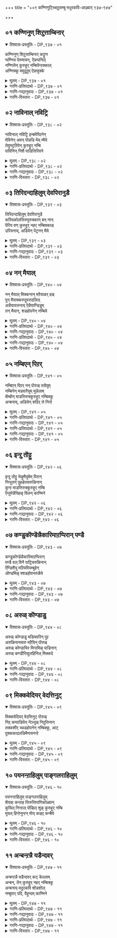 +++
title = "+०९ कण्णिणुट्च्चिऱुताम्बु मधुरकवि-आऴ्वार् ९३७-९४७"

+++


## ०१ कण्णिनुण् शिऱुत्ताम्बिनार्

<details open><summary>विश्वास-प्रस्तुतिः - DP_९३७ - ०१</summary>

कण्णिनुण् शिऱुत्ताम्बिनार् कट्टुण  
प्पण्णिय पॆरुमायन्, ऎन्नप्पनिल्  
नण्णित्तॆन् कुरुहूर् नम्बियॆन्ऱक्काल्  
अण्णिक्कू ममुदूऱुम् ऎन्नावुक्के
</details>

<details><summary>मूलम् - DP_९३७ - ०१</summary>

कण्णिनुण् शिऱुत्ताम्बिनार् कट्टुण  
प्पण्णिय पॆरुमायन्, ऎन्नप्पनिल्  
नण्णित्तॆन् कुरुहूर् नम्बियॆन्ऱक्काल्  
अण्णिक्कू ममुदूऱुम् ऎन्नावुक्के
</details>

<details><summary>गरणि-प्रतिपदार्थः - DP_९३७ - ०१</summary>

कण्णि=गण्टुगळनुळ्ळ, नुण्=नुणुपाद, शिऱु=चिक्क, ताम्बिनाल्=हग्गदिन्द, कट्टु उण्ण=कट्टिसिकॊळ्ळुवन्तॆ, पण्णिय=माडिद, पॆरुमायन्=बहळ आश्चर्यकारक शक्तियुळ्ळवनू, ऎन् अप्पनिल्=ननन् स्वामियाद सर्वेश्वरनन्नु बिट्टु, नण्णि=\(आऴ्वाररन्नु नेरवागि\) चॆन्नागि आश्रयिसि, तॆन् कुरुहूर्=सुन्दरवाद कुरुहूरिन, नम्बि ऎन्ऱक्काल्= निर्वाहकनॆम्बुदन्नु हेळिदरॆ, अण्णिक्कूम्=तुम्ब रुचिकरवागिरुत्तदॆ, ऎन्=नन्न, नावुक्के=नालगॆगे, अमुदु=अमृतवु, ऊऱुम्=ऊरुवुदु. \(स्रविसुवुदु\).
</details>

<details><summary>गरणि-गद्यानुवादः - DP_९३७ - ०१</summary>

गण्टुगळुळ्ळ नुणुपाद चिक्कहग्गदिन्द कट्टिसिकॊळ्ळुवन्तॆ माडिद बहळ आश्चर्यकारक शक्तियुळ्ळवनू नन्न स्वामियाद सर्वेश्वरनन्नु बिट्टु, आऴ्वाररन्नु नेरवागि\(चॆन्नागि\)आश्रयिसि, सुन्दरवाद कुरुहूरिन नम्बि\(निर्वाहक\) ऎन्दु हेळिदरॆ, अदु तुम्ब रुचिकरवागिरुवुदु. नन्न नालगॆयल्लि अमृतवु ऊरुवुदु\(स्रविसुवुदु\). \(१\)
</details>

<details><summary>गरणि-विस्तारः - DP_९३७ - ०१</summary>

"कण्णिनुण् शिऱुत्ताम्बु" ऎम्ब ई सुन्दरवाद हन्नॊन्दु पाशुरगळन्नॊळगॊण्ड दिव्यप्रबन्धवन्नु "नालायिर दिव्यप्रबन्धद" मॊदल साविरद कडॆय प्रबन्धवागि आरिसिकॊळ्ळलागिदॆ. इदर वैशिष्ट्यद कडॆगॆ गमनविट्टु हीगॆ माडलागिदॆ ऎन्नबहुदु. भगवद्गुणानुभवदल्लि आळवागि मुळुगि, तल्लीनरागि, आनन्दिसुत्तिद्दवरु आऴ्वाररु. ई दिव्यप्रबन्धद कर्तृवाद आऴ्वाररु हागॆ माडलिल्ल. अदक्कॆ बदलागि आचार्यनिष्ठॆयल्लि तल्लीनरादवरु. इदे वैशिष्ट्य\!

मधुरवागि मातनाडुववरू, मधुरकवित्ववन्नु रुचिसुववरू, आऴ्वारर मधुरसेवकरू आद इवरु "मधुरकवि"ऎम्बवरु. आऴ्वार् तिरुनगरि ऎन्दु प्रसिद्धि हॊन्दिरुव तिरुक्कूरुहूरिन समीपदल्लि, तिरुक्कोळूरु ऎम्बल्लि अचार्यसम्पन्नराद ब्राह्मणकुलदल्लि हुट्टि बॆळॆदरु. तन्दॆयवरिन्द विद्यापारङ्गतरागि, प्रत्यक्षानुभववन्नु बयसि, सद्गुरुवन्नु हुडुकुत्ता, दिव्यक्षेत्रगळन्नु सन्दर्शिसलु यात्रॆ कैगॊण्डरु. तम्मूरिगॆ हिन्तिरुगुत्तिरुवाग, ऒन्दु ज्योतियन्नु कण्डु, अदन्ने अनुसरिसि तिरुक्कुरुहूरिन देवालयद हुणसेगिडद पॊटरॆयल्लि आ ज्योति

९२

बॆळगुत्तिदॆयॆन्दु कण्डुकॊण्डरु. उण्णदॆ कुडियदॆ देहबाधॆगळिल्लदॆ महायोगियॊब्बरु मौनिगळागि अल्लि नॆलसिद्दारॆन्दु तिळिदु परमाश्चर्यगॊण्डरु. "नीवु हेगॆ बाळुत्तिद्दीरि?" ऎन्दु प्रश्निसि, अदक्कॆ हितवू तृप्तियू आद "अदन्ने उण्डु अदरल्लिये बाळुवॆ"नॆम्ब उत्तरपडॆदु सन्तोषगॊण्डु, अवरन्ने तम्म नॆच्चिन गुरुवन्नागि आरिसिकॊण्डु अवरन्ने आश्रयिसि, अवर सेवॆ माडुत्ता, अवर दिव्यप्रबन्धगळन्नु अध्ययन माडुत्त, अनन्यगुरुनिष्ठॆयिन्द इतर आऴ्वारर श्रेणियल्लि गण्यरॆनिसिदरु.

"कण्णिनुण् शिऱुत्ताम्बु"प्रबन्धद रचनॆयल्लि वैशिष्ट्यवॊन्दिदॆ. इदु अन्तादि. ऎन्दरॆ, ऒन्दु पाशुरद कडॆय पदवन्नु अदर मुन्दिन पाशुरद मॊदल पदवन्नागि माडिकॊण्डु रचिसिरुव सुन्दर कवितॆ. हीगॆ, इदॊन्दु पूर्णपाशुरमालॆयागि भगवन्तनिगू अवन भूलोकद रूपवॆनिसिद आचार्यनिगॆ अर्पिसलु योग्यवागि बॆळगुत्तदॆ.

इदन्नु "कडॆय" प्रबन्धवागि माडिद्दरू सह, तिरुवाय् मॊऴिय पारायणवन्नु इदरिन्दले प्रारम्भिसुवुदू, इदरिन्दले कॊनॆ माडुवुदू सम्प्रदाय.

"कण्णिनुण् शिऱुत्ताम्बिल्"- ऎन्दु मॊदलागुव पाशुरदल्लि, कण्णि,नुण्, शिऱु, ताम्बु -ऎम्ब नाल्कु पदगळिवॆ. कण्णि ऎन्दरॆ गण्टुगळु. नुण् ऎन्दरॆ नुणुपादद्दु. शिऱु ऎन्दरॆ चिक्कदु. ताम्बु ऎन्दरॆ हग्ग. ऎल्लवू सेरि "गण्टुगळुळ्ळ नुणुपाद चिक्कहग्ग" ऎन्दागुत्तदॆ. ई हग्गदिन्द बिगिसिकॊण्डवनु बालकृष्ण. अवनु नन्दगोकुलदल्लि मनॆमनॆयल्लियू हालुमॊसरु बॆण्णॆगळन्नु कद्दुतिन्दु दूरु तन्दिद्दर फलवागि तायि यशोदॆगॆ कोपबन्तु. अवनन्नु कट्टिहाकिबिडुवुदागि योचिसिदळु. मनॆयॆल्ल हुडुकिदरू अदक्कॆ तक्कहग्ग सिगलिल्ल. तुण्डुतुण्डाद हग्गवे\! ऒन्दु हग्गदिन्द अवनन्नु ऒरळिगॆ कट्टिहाकलु यत्निसिदळु. अदु स्वल्प चिक्कदायितु. इन्नॊन्दु तुण्डन्नु अदक्कॆ गण्टुहाकि, मत्तॆ कट्टलु यत्निसिदळु. अदू स्वल्प चिक्कदायितु. इन्नॊन्दु तुण्डन्नु अदक्कॆ सेरिसिदळु. मत्तॆ नोडिदळु. अदू स्वल्प चिक्कदे\! एनाश्चर्य\! हेगादरू माडि कृष्णनन्नु कट्टिहाकलेबेकु\! हीगॆ गण्टूगळुळ्ळ हग्ग सिद्धवादद्दु\! आदरॆ, भगवन्तनन्नु कट्टिहाकुवुदक्कॆ यारिन्द साध्य? आदरू तायि तन्न यत्नवन्नु बिडलिल्ल. कडॆगॆ, तायिय तॊन्दरॆयन्नु तप्पिसुवुदक्कागि, कॄष्णनु आ गण्टुगळ हग्गदिन्दले कट्टिसिकॊळ्ळुवुदक्कॆ सिद्धवादनेनो\! मॊदलु ऒन्दु सुत्तिगू सालद हग्ग ईग मूरुसुत्तु हाकि कट्टुवष्टु दॊड्डदागिदॆ "पॆरुमायन्" अल्लवे अवनु\! आश्चर्यकारक शक्तियुळ्ळवनल्लवे\! भगवन्तनागि तन्न सौशील्य, सौलभ्य वात्सल्य मत्तु आश्रित्य पारतन्त्र्यवन्नु तन्न किङ्कररल्लि तोरिसने?

आऴ्वाररु हेळुत्तारॆ- पॆरुमायन् आद श्रीकृष्णन आश्चर्याद्भुतगुणगळन्नु अनुभविसुत्ता आनन्दिसुत्ता कालकळॆयुवुदु आऴ्वाररु, भगवद्भक्तरु भागवतरु ऎल्लरू नडॆद दारि, दिट. आदरॆ, कुरुहूरिन पवित्रात्मन हॆसरन्नु ऒन्दुसल उच्चरिसरू साकु. ननगॆ अदु बलु क्रुचि. नन्न नालगॆयल्लि अमृतवन्ने ऊरिसुवुदु\! आ आऴ्वाररन्नु नन्न नॆच्चिन

९३

गुरुवन्नागि आश्रयिसि, सेवॆ नडसुवुदरिन्द ननगॆ इन्नॆष्टु तृप्तियुण्टागुवुदो\!

भगवन्तनन्ने नेरवागि आश्रयिसुवुदक्किन्तलू भगवन्तन भक्तरन्नु, पादसेवकरन्नु आश्रयिसि, अवर सेवॆ माडि, अवर मार्गवन्नु हिडियुवुदे लेसु ऎन्दु हेळिदन्तॆये\!
</details>

## ०२ नाविनाल् नविट्रि

<details open><summary>विश्वास-प्रस्तुतिः - DP_९३८ - ०२</summary>

नाविनाल् नविट्रि इन्बमॆय्दिनेन्  
मेविनेन् अवन् पॊन्नडि मॆय् म्मैये  
तेवुमट्रऱियेन् कुरुहूर् नम्बि  
पाविनिन् निशै पाडित्तिरिवने
</details>

<details><summary>मूलम् - DP_९३८ - ०२</summary>

नाविनाल् नविट्रि इन्बमॆय्दिनेन्  
मेविनेन् अवन् पॊन्नडि मॆय् म्मैये  
तेवुमट्रऱियेन् कुरुहूर् नम्बि  
पाविनिन् निशै पाडित्तिरिवने
</details>

<details><summary>गरणि-प्रतिपदार्थः - DP_९३८ - ०२</summary>

नाविनाल्=नालगॆयिन्द, नविट्रि=स्तोत्रमाडि, इन्बम्=आनन्दवन्नु, ऎय्दिनेन्=पडॆदिद्देनॆ, अवन्=आ आऴ्वारर, पॊन् अडि=चिन्नदन्थ पादगळन्नु, मेविनेन्=आश्रयिसिद्देनॆ, मॆय् मॆय् ये=इदु सत्यवे, मट्रु=इतर, तेवु=देवरन्नु, अऱियेन्-अरियॆनु, कुरुहूर् नम्बि=कुरुहूरिन प्रसिद्धपुरुषन, पाविन्=हाडुगळन्नु, पाशुरगळन्नु, इन् इशै=इनिदाद\(मधुरवाद\), रागदल्लि, पाडि=हाडिकॊण्डु, तिरिवने=अलॆदाडुवॆनु.
</details>

<details><summary>गरणि-गद्यानुवादः - DP_९३८ - ०२</summary>

नालगॆयिन्द आऴ्वाररन्नु स्तुतिसि, आनन्दवन्नु पडॆदिद्देनॆ. आऴ्वारर चिन्नदन्थ अडिगळन्नु आश्रयिसिद्देनॆ. इदु सत्यवे. बेराव देवरन्नू नानु अरियॆनु. कुरुहूरिन प्रसिद्धपुरुषन हाडु\(पाशुर\)गळन्नु मधुरवाद रागगळल्लि हाडिकॊण्डु अलॆदाडुवॆनु.\(२\)
</details>

<details><summary>गरणि-विस्तारः - DP_९३८ - ०२</summary>

हिन्दिन पाशुरदल्लि "शिऱुत्ताम्बिनाल्" ऎन्दरॆ चिक्कहग्गदिन्द बालकृष्णनु अवन तायि यशोदॆयिन्द कट्टिसिकॊण्डु, ऎन्दु हेळलायितु. तण्टॆमाडिद मगुवन्नु तायि कट्टिहाकिद विषय हागिरलि. वास्तववागि नडेदद्दु गाढवाद मातृप्रेमदिन्द भगवन्तनन्नु यशोदॆ कट्टिहाकिदळु. निश्चलवाद भक्तिये शिऱुत्ताम्बु. अदरिन्द भगवन्तनन्नु कट्टिहाकुवुदु साध्य.

आऴ्वाररु हेळुत्तारॆ- नानु नन्न गुरुवन्नु मनसार बायि तुण्ब स्तुतिसुत्तेनॆ. अवर श्रेष्ठवाद अडिगळन्ने आश्रयिसिद्देनॆ. अवरु रचिसिरुव हाडुगळन्ने इम्पाद रागगळल्लि हाडिकॊण्डु अलॆदाडुत्तेनॆ. गुरुविन हिरिमॆयन्नु ऎल्लॆल्लू प्रकटमाडुत्तेनॆ. गुरुवे ननगॆ देवरु. अवरन्नुबिट्टु बेरॆ दैववन्नु नानरियॆ. हीगॆ माडुवुदरिन्द ननगॆ बहळ आनन्दवागुत्तदॆ. मातु,मनस्सु,मैगळिन्द नानु सत्यवागि गुरुसेवॆ माडुत्तेनॆ.

गुरुं प्रकाशयेत् धीमान्-मत्रं यत्नेनगोपयेत्- \(सत्पुरुषर लक्षण\)

ई पाशुरदल्लि आ शिऱुत्ताम्बु यावुदु ऎम्बुदन्नु इन्नॊन्दु रीतियल्लि आऴ्वाररु विवरिसुत्तिद्दारॆ. गुरु निष्ठॆयिन्द गुरु शुश्रूषॆयिन्द गुरुवु सुप्रीतनागुवनु. गुरुवु शिष्यनन्नु भगवन्तन कृपॆगॆ ऒप्पिसुवनु. भगवन्तनु शिष्यनिगॆ ऒलियुवन्तॆ अवरिब्बर नडुवॆ मैत्रियन्नुण्टुमाडुवनु. आद्दरिन्द

९४

गुरुवे शिऱुत्ताम्बु आगुवनु. भगवन्तनिगू शिष्यनिगू अगलदिरुव सम्बन्धवन्नु ऒदगिसुववनु गुरुवे.
</details>

## ०३ तिरिदन्दाहिलुम् देवपिरानुडै

<details open><summary>विश्वास-प्रस्तुतिः - DP_९३९ - ०३</summary>

तिरिदन्दाहिलुम् देवपिरानुडै  
करियकोलत्तिरुवुरुक्काण् बन् नान्  
पॆरिय वण् कुरुहूर् नहर् नम्बिक्काळ्  
उरियनाय्, अडियेन् पॆट्रनन् मैये
</details>

<details><summary>मूलम् - DP_९३९ - ०३</summary>

तिरिदन्दाहिलुम् देवपिरानुडै  
करियकोलत्तिरुवुरुक्काण् बन् नान्  
पॆरिय वण् कुरुहूर् नहर् नम्बिक्काळ्  
उरियनाय्, अडियेन् पॆट्रनन् मैये
</details>

<details><summary>गरणि-प्रतिपदार्थः - DP_९३९ - ०३</summary>

तॊरितन्दाहिलुम्=\(भगवन्तनन्नु उपेक्षिसि\) अलॆदाडिदॆनादरू, देवपिरानुडै=देवाधिदेवनॊडनॆ, करिय=करियबण्णद, कोलम्=सुन्दरवाद, तिरु=श्रीदेविय, उरु=स्वरूपवन्नू, काण्बन् नान्=नानु नोडुववनागुत्तेनॆ, पॆरिय=हिरिमॆय, वण्=उदारियाद, कुरुहूर् नगर् नम्बिक्कु=तिरुक्कुरुहूरिन श्रेष्ठ पुरुषन, उरिय=दृढवाद. आळ् आहि=सेवकनागि, अडियेन्=दासनाद नानु, पॆट्र=पडॆद, नन् मैये=ऒळ्ळॆयदे इदु.
</details>

<details><summary>गरणि-गद्यानुवादः - DP_९३९ - ०३</summary>

\(भगवन्तनन्नु उपेक्षिसि\) अलॆदाडिदॆनादरू करियबण्णद देवाधिदेवनॊडनॆ सुन्दरवाद श्रीदेविय स्वरूपवन्नु नानु नोडुववनागुत्तेनॆ. इदे हिरिमॆय उदारियाद तिरुकुरुहूरिन श्रेष्ठपुरुषन दृढवाद सेवकनागि दासनाद नानु पडॆद ऒळ्ळॆयदु.\(३\)
</details>

<details><summary>गरणि-विस्तारः - DP_९३९ - ०३</summary>

आऴ्वाररु हेळुत्तारॆ- ननगॆ गुरुवे मुख्य. गुरुवे सर्वस्व. इद्अन्नु नानु दृढवागि नम्बिदॆ. देवाधिदेवन सेवॆगॆ कातरपडलिल्ल. भगवन्तनन्नु निर्लक्षिसिदॆ. भगवन्तन अडिगळन्नु हिडियुवुदर बदलागि नन्न गुरुविन पूज्यपादगळनु आश्रयिसिदॆ. अनन्यभक्तियिन्द गुरुसेवॆ माडिदॆ. गुरुविन कीर्तिवैभवगळन्नु हॊगळि हाडुत्ता अलॆदाडिदॆ. ई गुरुसेवॆयिन्द नानु पडॆदद्देनु? लक्ष्मीसमेतनाद नीलमेघश्यामनन्नु नानु प्रत्यक्ष्यवागि नोडुवन्तायितल्ल\! इदे नन्न हिरिय भाग्य\!

गुरुसेवॆयिन्द, गुरुनिष्ठॆयिन्द साध्यवागद्दु उण्टे? दुर्लभवाद भगवन्तन दर्शनवे लभ्यवागुवुदु.

गुरुवू सह नमगॆ लभ्यविरुवाग भगवन्तन दर्शन माडिसुववनादरू पूजारि, विद्यादात, गायित्रि उपदेशक्ज इवरिगिन्त हिरिय अदु अदन्नु कर्तव्यवॆन्दे बगॆदाग अवन निर्लिप्ततॆयिन्द गैय्युव भक्तिरिगोस्कर भरन्यास, शरणागति ऎम्बुदु अवनन्नु आचार्य मात्रवल्लदॆ परमात्मन समत्वदल्लि निवेदिसुव अधिकार रूढनागिरुत्तानॆ. अदरिम्दले गुरुब्रह्म-गुरुऎविष्णु-गुरुदेवो महेश्वरः-गुरु साक्षात् परब्रह्म ऎन्नुवुदु- इदे धर्मन्यायगळ सूक्ष्म- श्रीवैष्णवरिगॆ बहळ मुख्यवादुदु आचार्य उपासन-भक्ति.
</details>

## ०४ नन् मैयाल्

<details open><summary>विश्वास-प्रस्तुतिः - DP_९४० - ०४</summary>

नन् मैयाल् मिक्कनान् मऱैयाळर् हळ्  
पुन् मैयाक्करुदुवरादलिल्  
अन्नैयायत्तनाय् ऎन्नैयाण्डिडुम्  
तन् मैयान्, शडहोपनॆन् नम्बिये
</details>

<details><summary>मूलम् - DP_९४० - ०४</summary>

नन् मैयाल् मिक्कनान् मऱैयाळर् हळ्  
पुन् मैयाक्करुदुवरादलिल्  
अन्नैयायत्तनाय् ऎन्नैयाण्डिडुम्  
तन् मैयान्, शडहोपनॆन् नम्बिये
</details>

<details><summary>गरणि-प्रतिपदार्थः - DP_९४० - ०४</summary>

नन् मैयाल्=सद्गुणगळिन्द \(ऒळ्ळॆय तनदिन्द\), मिक्क=प्रसिद्धराद, नल् मऱै आळर्हळ्=नाल्कु वेदगळ सम्पन्नरु
</details>

<details><summary>गरणि-गद्यानुवादः - DP_९४० - ०४</summary>

९५
</details>

<details><summary>गरणि-प्रतिपदार्थः - DP_९४० - ०४</summary>

पुन् मै=\(नन्नन्नु\) दुर्गुणगळे आह=रूपवॆत्तवनन्तॆ, करुदुवर्=उद्देशिसि उपेक्षिसुववरु, आदलिल्=आ कारणदिन्द, अन्नै आय्=तायियागि, अत्तन् आय्=तन्दॆयागि, ऎनै=नन्नन्नु, आण्डिडुम्=रक्षिसुव, तन्मैयान्=स्वभावदवनाद, शडहोपन्=शठगोपने, ऎन्=नन्न, नम्बिये=पवित्रात्मनु.
</details>

<details><summary>गरणि-गद्यानुवादः - DP_९४० - ०४</summary>

सद्गुणगळिन्द\(ऒळ्ळॆय तनदिन्द\) सुप्रसिद्धराद नाल्कुवेदगळ सम्पन्नरु दुर्गुणगळे रूपवॆत्तवनन्तॆ नन्नन्नुद्देशिसि उपेक्षिसुवरु. आ कारणदिन्द तायियागि,तन्दॆयागि नन्नन्नु रक्षिसुव स्वभावदवनाद शठगोपने नन्न श्रेष्ठ पुरुषनु.\(४\)
</details>

<details><summary>गरणि-विस्तारः - DP_९४० - ०४</summary>

ई पाशुरदल्लि मधुरकविगळु शहगोपरन्नु एतक्कागि तम्म गुरुवन्नागि आरिसिकॊण्डरॆम्बुदन्नु हेळुत्तारॆ.

नाल्कुवेदगळन्नु कूलङ्कषवागि अभ्यासमाडि, तम्म नडतॆयल्लि सद्गुणगळन्नु परिपालिसुत्ता आचारवन्तरागि बाळुत्तिद्दवरु वैदिकरु. अवर विद्यॆगॆ तक्कन्तॆ ऒळ्ळॆयतनवू अवरल्लि शोभिसुत्तित्तु. मधुरकविगळू अवरन्तॆये सत्कुलदल्लि हुट्टिदवरु. सद्विद्यापारङ्गतरु. दिव्यदेशगळन्नु सञ्चरिसिदवरु. आदरू अवरिगॆ अवर मनोगतक्कॆ तक्कन्थ अवर संशय अनुमानगळिगॆ समञ्जसवागि उत्तरकॊडुव विश्वासियाद गुरुवॊब्बरु बेकित्तु. वैदिकरल्लि अन्थवरन्नु अवरु कण्डुकॊळ्ळलागलिल्ल. वैदिकरादरो अवर प्रश्नॆगळिगॆ शङ्कॆगळिगॆ समाधानकॊडदॆ, अवरनु दुर्गुणगळ गणियॆन्द्य् दूरतळ्ळिदरु. शठगोपरादरो अवरु केळिद प्रश्नॆगॆ समञ्जसवाद सत्यवाद उत्तरवन्नु कॊट्टू अवरन्नु तृप्तिपडिसिद्दरिन्दलू तायियन्तॆयू तन्दॆयन्तॆयू वात्सल्यपररागि अवरन्नु बरमाडिकॊण्डद्दरिन्दलू, "गुरुवे शरणु" ऎन्दु अनन्यवागि शरणादाग अवरन्नु सर्वविधदल्लू रक्षिसुवॆनॆन्दु भरवसॆकॊट्टद्दु मात्रवल्लदॆ हागॆये नडॆदुकॊण्डद्दरिन्दलू अवरु शठगोपरन्ने तम्म गुरुवन्नागि वरिसिद्दु\!

गुरुवन्ने नम्बि देवरन्नू सह आ मट्टदल्लि नम्बदॆ इद्दुदरिन्द अवर आचार्यभक्ति बहळ दॊड्डदु मत्तु गुरुं प्रकाशयेत् धीमान् अदरिन्द इवर पाशुरगळु प्रबन्धपारायण माडुववरिगॆ बहळ अमोघवादुदु.
</details>

## ०५ नम्बिएन् पिऱर्

<details open><summary>विश्वास-प्रस्तुतिः - DP_९४१ - ०५</summary>

नम्बिएन् पिऱर् नन् पॊरुळ् तन्नैयुम्  
नम्बिनेन् मडवारैयुम् मुन्नॆलाम्  
शॆम्बॊन् माडत्तिरुक्कुरुहूर् नम्बिक्कु  
अन्बनाय्, अडियेन् शदिर् त्ते निन्ऱे
</details>

<details><summary>मूलम् - DP_९४१ - ०५</summary>

नम्बिएन् पिऱर् नन् पॊरुळ् तन्नैयुम्  
नम्बिनेन् मडवारैयुम् मुन्नॆलाम्  
शॆम्बॊन् माडत्तिरुक्कुरुहूर् नम्बिक्कु  
अन्बनाय्, अडियेन् शदिर् त्ते निन्ऱे
</details>

<details><summary>गरणि-प्रतिपदार्थः - DP_९४१ - ०५</summary>

मुन्=इदुवरॆगॆ, पिऱर्=इतरर, नल् पॊरुळ् तन्नैयुम्=ऒळ्ळॆय वस्तुविषयगळन्नु, ऎलाम्=ऎल्लवन्नू, नम्बिनेन्=नम्बिदॆनु, मडवारैयुम्=इतरर स्त्रोयरन्नू, नम्बिनेन्=नम्बिदॆनु, इन्ऱु=इन्दु, शॆम् पॊन् माडम्=कॆम्पुचिन्नदन्तॆ प्रकाशिसुव महडिमनॆगळ, तिरुकुरुहूर् नम्बिक्कु=पवित्रवाद
</details>

<details><summary>गरणि-गद्यानुवादः - DP_९४१ - ०५</summary>

९६
</details>

<details><summary>गरणि-प्रतिपदार्थः - DP_९४१ - ०५</summary>

कुरुहूरिन श्रेष्ठपुरुषनिगॆ, अन् बन् आय्=विश्वासपात्रनागि, अडियेन्=पादसेवकनॆनिसिकॊळ्ळुव नानु, शदिर् त्तेन्=अपरूपवाद भाग्यवन्तनादॆ \(आनन्ददिन्द कुणिदाडुत्तेनॆ\).
</details>

<details><summary>गरणि-गद्यानुवादः - DP_९४१ - ०५</summary>

इल्लियवरॆगॆ इतरर ऒळ्ळॆय वस्तुविषयवळन्नॆल्ला नम्बिद्दॆ. इतरर स्त्रीयरन्नू नम्बिद्दॆ. इन्दु कॆम्पुचिन्नदन्तॆ हॊळॆयुव तिरुक्कुरुहूरिन पवित्रात्मनिगॆ विश्वासपात्रनागि आतन पादसेवकनॆनिसिकॊळ्ळुव नानु अपरूपवाद भाग्यवन्तनादॆ.\(कुणिदाडुवन्तादॆ\).\(५\)
</details>

<details><summary>गरणि-विस्तारः - DP_९४१ - ०५</summary>

गुरुवन्नु वरिसिद बळिक, आ गुरुविनल्लि शिष्यनिगॆ इरबेकाद दृढनम्बिकॆयन्नू पूर्णविश्वासवन्नू ई पाशुरतिळिसुत्तदॆ. गुरुवु तनगॆ सन्मार्गवन्नु तोरिसि अदन्नु तानु अनुसरिसुवन्तॆ नोडिकॊळ्ळुवनॆम्ब गाढवाद नम्बिकॆयू तन्न जीवनवन्नु अभ्युदयगॊळिसि, गुरियन्नु मुट्टिसुवनॆम्ब विश्वासवन्नू तिळिसुत्तदॆ.

मधुरकवि आऴ्वाररु हेळुत्तारॆ" शठगोपनु ननगॆ गुरुवागि लभिसुववरॆगॆ, नानु हलवारु सज्जनर शुश्रूषॆ माडिदॆ. अवर सद्गुणगळन्नू सुज्ञानवन्न्य् अनुकरणमाडि उज्जीवनगॊळ्ळलु यत्निसिदॆ. अवर स्त्रीयरन्नूआश्रयिसिदॆ. आदरॆ, अवुगळिन्द ननगॆ हॆच्च्य् प्रयोजन लभिसलिल्ल. तिरुकुरुहूरिन पवित्रात्मनाद शठगोपन दर्शनवाद बळिक, आतन विश्वासक्कॆ नानु पात्रनॆनिसिकॊण्ड बळिक, नानु आ महामहिमन पादसेवकनॆनिसिकॊळ्ळुव अपरूपवाद भाग्य दॊरॆयितु. अदॊन्दु अलभ्यलाभवे\! अदरिन्द, ननगॆ हिडिसलारदष्टु आनन्दवागिदॆ. नानु कुणिदाडुवन्तागिदॆ.
</details>

## ०६ इन्ऱु तॊट्टु

<details open><summary>विश्वास-प्रस्तुतिः - DP_९४२ - ०६</summary>

इन्ऱु तॊट्टु मॆऴुमैयुमॆम् पिरान्  
निन्ऱुतन् पुहऴेत्तवरुळिनान्  
कुन्ऱ माडत्तिरुक्कुरुहूर् नम्बि  
ऎन्ऱुमॆन्नैयिहऴ् विलन् काण्मिने
</details>

<details><summary>मूलम् - DP_९४२ - ०६</summary>

इन्ऱु तॊट्टु मॆऴुमैयुमॆम् पिरान्  
निन्ऱुतन् पुहऴेत्तवरुळिनान्  
कुन्ऱ माडत्तिरुक्कुरुहूर् नम्बि  
ऎन्ऱुमॆन्नैयिहऴ् विलन् काण्मिने
</details>

<details><summary>गरणि-प्रतिपदार्थः - DP_९४२ - ०६</summary>

इन्ऱु तॊट्टुम्=इन्दिनिन्दलू ऎऴुमैयुम्=नन्न अभ्युदयवन्नू, ऎम् पिरान्=नन्न स्वामियु, निन्ऱु=निन्तु, तन् पुहऴ्=तन्न कीर्तियन्नु, एत्त=स्तुतिसुवुदन्नू, अरुळिनान्=कृपॆमाडिद्दानॆ, कुन्ऱम् माडम्=बॆट्टदन्थ मनॆगळन्नुळ्ळ, तिरुक्कुर्हूर् नम्बि=तिरुकुरुहूरिन पवित्रात्मनु, ऎन्ऱुम्=ऎन्दॆन्दिगू, ऎन्नै=नन्नन्नु, इहऴ् वु इलन्=निन्दिसुव, काण्मिने=कण्डिरा.
</details>

<details><summary>गरणि-गद्यानुवादः - DP_९४२ - ०६</summary>

इन्दिनिन्द मॊदलुगॊण्डु नन्न स्वामियु नन्न अभ्युदयवन्नु निन्तु नडसुवुदन्नू तन्न कीर्तियन्नु नानु हॊगळुवुदन्नू कृपॆमाडिद्दानॆ. बॆट्टदन्थ मनॆगळुळ्ळ तिरुकुरुहूरिन पवित्रात्मनु नन्नन्नु ऎन्दॆन्दिगू निन्दिसनु कण्डीरा.\(६\)
</details>

<details><summary>गरणि-विस्तारः - DP_९४२ - ०६</summary>

९७

मधुरकवि आऴ्वाररु हेळुत्तारॆ- वेदविद्यापरङ्गतरू सन्मार्गप्रवर्तकरू आद वैदिकरु नन्न विषयदल्लि माडिद्देनु? ऎल्ल दुर्गुणगळू रूपगॊण्डवनु नानॆन्दु, नानु बलुकॆट्टवनॆन्दु, नन्नन्नु निन्दिसिदरु. उपेक्षिसिदरु. ननगॆ मेलुकोरलिल्ल. नन्न कैबिट्टरु, तिरुकुरुहूरिन पवित्रात्मनु नन्न भाग्यवशात् नन्न स्वामियादनु. आतनु नन्नन्नु तन्न शिष्यनागि ऒप्पिदनु. ऎन्दिगू यावकारणक्कू नन्नन्नु निन्दिसदॆ, नन्न अभ्युदयवन्नु कोरिदनु. नानु ई नन्न गुरुविन कीर्तियन्नु हॊगळिहाडलु ननगॆ अनुमतिकॊट्टनु. कण्डिरा, ई नन्न स्वामिय हिरिमॆयेनॆन्दु?
</details>

## ०७ कण्डुकॊण्डॆन्नैकारिमाऱप्पिरान् पण्डै

<details open><summary>विश्वास-प्रस्तुतिः - DP_९४३ - ०७</summary>

कण्डुकॊण्डॆन्नैकारिमाऱप्पिरान्  
पण्डै वल् विनै पाट्रियरुळिनान्  
ऎण्डिशैयु मऱियवियम्बुहेन्  
ऒण्डमिऴ् श्शडहोपनरुळैये
</details>

<details><summary>मूलम् - DP_९४३ - ०७</summary>

कण्डुकॊण्डॆन्नैकारिमाऱप्पिरान्  
पण्डै वल् विनै पाट्रियरुळिनान्  
ऎण्डिशैयु मऱियवियम्बुहेन्  
ऒण्डमिऴ् श्शडहोपनरुळैये
</details>

<details><summary>गरणि-प्रतिपदार्थः - DP_९४३ - ०७</summary>

कारिमाऱन्=करियन् मगनॆनिसिद, पिरान्=उदारियाद स्वामियु, ऎन्नै=नन्नन्नु, कण्डु=कटाक्षिसि, वल् विनै=कडुपापगळन्नॆल्ला, पाट्रि=नाशगॊळिसि, अरुळिनान्=कृपॆमाडिदनु, ऒण्=सॊगसाद, तमिऴ्=तमिळिन कवियाद, शडगोपन्=शठगोपन, अरुळैये=कृपॆयन्ने, ऎण् तिशैयुम्=ऎण्टुदिक्कुगळल्लियू, अऱिय=ऎल्लरू अरितुकॊळ्ळुवन्तॆ, इयम्बुहेन्=हेळि हाडि प्रतिध्वनिसुवन्तॆ माडुत्तेनॆ.
</details>

<details><summary>गरणि-गद्यानुवादः - DP_९४३ - ०७</summary>

कारियन् ऎम्बातन मगनॆनिसिद उदारियाद स्वामियु नन्नन्नु करुणिसि नोडि, स्वीकरिसि, बहुकालदिन्द बन्द नन्न कडुपापगळन्नॆल्ला नाशगॊळिसि कृपॆमाडिद्दानॆ. अन्दवाद तमिळिन कवियाद शठगोपन कृपॆयन्ने ऎण्टुदिक्कुगळल्लियू अरितुकॊळ्ळुवन्तॆ हेळिहाडि प्रतिध्वनिसुवन्तॆ माडुत्तेनॆ. \(७\)
</details>

<details><summary>गरणि-विस्तारः - DP_९४३ - ०७</summary>

"कारिमाऱप्पिरान्"- "कारि" मत्तु " माऱ" ऎम्बवर उदारि महनीय ऎन्दु अर्थवागुत्तदॆ. शठगोपरु हुट्टिद्दु वॆळ्ळाळ कुलदल्लि. कारि ऎम्बवळु तायि. माऱऎम्बवनु तन्दॆ. हीगॆ ऒन्दु विवरणॆयिदॆ.

"कारि" ऎम्बवने "पॊऱ् कारियन्"- ऎन्तलू अवने शठगोपन तन्दॆ ऎन्तलू, मत्तु "माऱन्" ऎन्दरॆ प्रापञ्चिक स्वभावक्कॆ विरुद्धवागि बॆळॆयुत्ता अदक्कॆ मारदॆ इरुववनु- अवने शठगोपनु ऎन्तलू इन्नॊन्दु विवरणॆ इदॆ.

शठगोपनु हुट्टिदनु. कण्तॆरॆयलिल्ल. हालु कुडियलिल्ल. बॆळवणिगॆयेनो सरियागित्तु. हुट्टिद हन्नॆरडनॆय दिन शिशुवन्नु देवालयक्कॆ

९८

कॊण्डॊय्युवुदु अवर पद्धति. तन्दॆतायिगळु हागॆये माडिदरु. भगवन्तन सम्मुखदल्लि मलगिसिदाग, शिशुवु कण्तॆरॆदु स्वामिय अर्चामूर्तियन्नु चॆन्नागि नोडितन्तॆ. आगले शिशुवु ज्ञानियायितन्तॆ. आदरॆ, हालुकुडियद विलक्षणवाद मगुवन्नेनु माडुवुदु? आद्दरिन्द दम्पतिगळु देवालयदल्लिन हुणसे मरद पॊटरॆयल्लि अदन्नु मलगिसि, भगवन्तनन्नु प्रार्थिसि, हॊरटुहोदरन्तॆ. अन्तु भगवत्कटाक्षदिन्द मगु बॆळॆयितु. शठगोपरॆनिसितु. अवरु मौनवागि ध्यानावस्थॆयल्लि अथवा समाधिस्थितियल्लि बहुकाल कळॆदरु. अवरन्नु बहिर्मुखगॊळिसिद कीर्ति मधुरकविगळदु. आ हुणसेमरद पॊटरॆयल्लिये अवरन्नु कण्डद्दू सह\! शठगोपरु सुन्दरवाद तमिळिनल्लि संस्कृतवेदगळ सारवन्नु ऎल्लरिगू तिळियुव हागॆ, सरळवागि रचिसिदरु. आ पाशुरगळन्नु हाडि प्रकटगॊळिसिदवरू अवर कीर्तियन्नु ऎल्लॆल्लू हरडिदवरू मधुरकविगळे.

सद्गुरुविन कटाक्ष शिष्यन मेलॆबिद्दरॆ, शिष्यनु परिशुद्धनागुवनु. जन्मजन्मान्तरगळिन्द कूडिबन्द अवन पापराशियॆल्ल सुट्टुभस्मवागुवुदु. इदॆन्थ महोपकार\! शिष्यनु ऎष्टु कृतज्ञनागिरबेको\! शठगोपरु मधुरकविगळन्नु तम्म शिष्यरन्नागि स्वीकरिसिदरु. गुरुगळिन्द तमगाद महोपकारक्कॆ गुरुगळु रचिसिद पाशुरगळन्नु हाडि प्रकटगॊळिसि, ज्ञानप्रसार माडि, अवरन्नु हॊगळिहाडि, तम्म कृतज्ञतॆयन्नु व्यक्तपडिसुत्तारॆ.
</details>

## ०८ अरुळ् कॊण्डाडु

<details open><summary>विश्वास-प्रस्तुतिः - DP_९४४ - ०८</summary>

अरुळ् कॊण्डाडु मडियवरिन् पुऱ  
अरुळिनानव्वरु मऱैयिन् पॊरुळ्  
अरुळ् कॊण्डायिर मिन्ऱमिऴ् पाडिनान्  
अरुळ् कण्डीरिव्वुलहिनिल् मिक्कदे
</details>

<details><summary>मूलम् - DP_९४४ - ०८</summary>

अरुळ् कॊण्डाडु मडियवरिन् पुऱ  
अरुळिनानव्वरु मऱैयिन् पॊरुळ्  
अरुळ् कॊण्डायिर मिन्ऱमिऴ् पाडिनान्  
अरुळ् कण्डीरिव्वुलहिनिल् मिक्कदे
</details>

<details><summary>गरणि-प्रतिपदार्थः - DP_९४४ - ०८</summary>

अरुळ् कॊण्डाडुम्=भगवन्तन कृपॆयन्नु कॊण्डाडुव, अडियवर्=भक्तरुगळु, इन् पुऱ=आनन्दिसुवन्तॆ, अ अरु मऱैयिन् पॊरुळ्=आ असदृशवाद वेदगळ अन्तरार्थवन्नु, अरुळिनान्= कृपॆमाडिदवनू, अरुळ् कॊण्डु=कनिकरदिन्द, इन् तमिऴ्=इनिदाद तमिळिनल्लि, आयिरम्=ऒन्दु साविर\(पाशुर\)वन्नु, पाडिनान्=हाडिदवनू आदवन, अरुळ् कण्डीर्=अनुग्रहवन्नु कण्डिरा, इ उलहिनिल्=ई लोकदल्ले, मिक्कदे=बहळ अतिशयवादद्दे.
</details>

<details><summary>गरणि-गद्यानुवादः - DP_९४४ - ०८</summary>

भगवन्तन कृपॆयन्नु कॊण्डाडुव भक्तरुगळु आनन्दिसुवन्तॆ असदृशवाद आ वेदगळ अन्तरार्थवन्नु कृपॆमाडिदवनू, कनिकरदिन्द इनिदाद तमिळिनल्लि ऒन्दुसाविरवन्नु\(पाशुरगळन्नु\) हाडिदवनू, आदवन अनुग्रहवन्नु \(करुणॆयन्नु\)कण्डिरा\! ई लोकदल्ले अदु बहळ अतिशयवादद्दु\! \(८\)
</details>

<details><summary>गरणि-विस्तारः - DP_९४४ - ०८</summary>

भक्तरिगॆ भगवन्तनन्नु, भगवन्तन स्वरूपरूपगुण विभूतिगळन्नु, अवन अश्चर्यकरवाद शक्तिसाहसगळन्नु, भक्तरल्लि आर्तनल्लि अवनु तोरिसुव

९९

अपारवाद कृपॆयन्नु कुरितु ओदुवुदु, प्रशंसिसुवुदु, चर्चिसुवुदु हाडुवुदु बहळ प्रियवाद कॆलस. अवरिगॆ आनन्दवन्नुण्टु माडुवुदे भगवद्विषय. ई भगवद्विषयवन्नु मुख्यवस्तुवन्नागि माडिकॊण्डिरुव ज्ञानभण्डार वेद. वेदगळु संस्कृत भाषॆयल्लिवॆ. विषयगळन्नु विवरिसि हेळिरुव परि ऎल्लरिगू मनवरिकॆयागुवुदल्ल. भक्तरॆल्लरू वेदगळन्नोदि आनन्दिसुवुदक्कागुवुदिल्ल. भक्तर ई कॊरतॆयन्नु नीगिसुवुदक्कागिये शठगोपरु साटियिल्लद आ वेदगळ अन्तरार्थवन्नु तिळियाद, ऎल्लरिगू अरिवागुवन्थ, तमिळु भाषॆयल्लि विवरिसि हेळिद्दारॆ. भक्तरु अदन्नु ओदि आनन्दिसुवन्तागिदॆ. भगवन्तन कृपॆयन्नु कॊण्डाडुव भक्तरु, ई कारणदिन्द शठगोपर महत्कृपॆयन्नु हॆच्चुहॆच्चागि कॊण्डाडुवन्तागिदॆ.

नाल्कु शाखॆ मत्तु असङ्ख्यातवाद उपशाखॆगळिन्द कूडिद वेदवन्नु ओदि तिळिदु, पारङ्गतरागलु ऎल्लरिगू शक्यवू इल्ल, साध्यवू इल्ल. ऒन्दे शाखॆय अध्ययक्कादरू ऎण्टु वर्षगळु श्रमवहिसि श्रद्धाभक्तियिन्द गुरुविन अनुग्रहदिन्द आगुवदॆन्दु तिळिदवरु हेळुवरु-कवियादरू, वेदगळिन्द निन्न बाळॆम्बुदु नेति, नेति ऎन्दु हेळिबिट्टिरुवनु. अस्त्रीति ब्रह्मवेद चेत् ऎन्दरु वेदाध्ययन सम्पन्नरु. आदरॆ प्रबन्धवादरो अवुगळ सारवन्नु ऎल्लरिगू तिळिसिदॆ.

आऴ्वाररु मधुरवाद तमिळुभाषॆयल्लि साविरक्कू हॆच्चिन पाशुरगळल्लि भगवन्तन स्वरूप, रूप,गुण,विभूतिगळन्नॆल्ला विवरिसि हाडिद्दारॆ. अदन्नॆल्ल ओदि,केळि,हाडि,आनन्दिसलु ऎल्लरिगू अनुकूलवागिदॆ. आऴ्वारर करुणॆयू अनुग्रहवू ई लोकदल्ले बहळ अतिशयवादद्दु.
</details>

## ०९ मिक्कवेदियर् वेदत्तिनुट्

<details open><summary>विश्वास-प्रस्तुतिः - DP_९४५ - ०९</summary>

मिक्कवेदियर् वेदत्तिनुट् पॊरुळ्  
निऱ् कप्पाडियॆन् नॆञ्जुळ् निऱुत्तिनान्  
तक्कशीर् च्चडहोपनॆन् नम्बिक्कु, आट्  
पुक्ककादलडिमैप्पयनन्ऱे
</details>

<details><summary>मूलम् - DP_९४५ - ०९</summary>

मिक्कवेदियर् वेदत्तिनुट् पॊरुळ्  
निऱ् कप्पाडियॆन् नॆञ्जुळ् निऱुत्तिनान्  
तक्कशीर् च्चडहोपनॆन् नम्बिक्कु, आट्  
पुक्ककादलडिमैप्पयनन्ऱे
</details>

<details><summary>गरणि-प्रतिपदार्थः - DP_९४५ - ०९</summary>

मिक्क=श्रेष्ठराद, वेदियर्=वेदवित्तुगळ, वेदत्तिन्=वेदगळ, उळ् पॊरुळ्=अन्तरार्थगळन्नु, निऱ्क=दृढगॊळ्ळुव हागॆ, पाडि=हाडि, ऎन् नॆञ्जुळ्=नन्न मनस्सिनल्लि, निऱुत्तिनान्=निल्लिसिदरु, तक्कशीर्=तक्क गुणैश्वर्यवुळ्ळवराद, शडहोपन्=शठगोपनॆम्ब, ऎन् नम्बिक्कु=नन्न पवित्रात्मरिगॆ, आळ् पुक्क=दास्यक्कॆ तक्कन्थ, कादल्=प्रेमवु, अन्ऱे=आ क्षणवे, अडिमैप्पयन्=अवरिगॆ दास्यद प्रयत्नवायितु.
</details>

<details><summary>गरणि-गद्यानुवादः - DP_९४५ - ०९</summary>

श्रेष्ठराद वेदवित्तुगळ वेदगळ अन्तरार्थवन्नु दृढगॊळ्ळुवन्तॆ हाडि, नन्न मनस्सिनल्लि निल्लिसिदरु. तक्क गुणैश्वर्यवुळ्ळवराद शठगोपरॆम्ब नन्न पवित्रात्मरल्लि दास्यमाडतक्क प्रेमवुण्टाद क्षणदिन्दले अवरल्लि दास्यद प्रयत्न नडसिदॆ.\(९\)
</details>

<details><summary>गरणि-विस्तारः - DP_९४५ - ०९</summary>

मधुरकवि आऴ्वाररु हेळुत्तारॆ- परमश्रेष्ठराद वेदपण्डितरु हाडुव वेदगळ अन्तरार्थवॆल्ल चॆन्नागि मनदल्लि नाटुवन्तॆ शठगोपरु अवुगळन्नु मधुरवाद तमिळिनल्लि हाडिदरु. अदु नन्न हृदयदल्लि नॆलॆ निन्तितु.

१००

शठगोपरल्लि अपारवाद सद्गुण सम्पत्तिदॆ. ई ऎरडु कारणगळिन्द नानु अवरल्लि पादसेवकनागबेकॆम्ब आशॆ हुट्टितु. आ क्षणदिन्दले नानु अवर पादसेवॆगॆ प्रयत्निसिदॆ.

गुरुवु शिष्यनन्नु आरिसिकॊळ्ळुवुदक्कॆ मुञ्चितवागि, अवनु तनगॆ तक्कवने, योग्यगुणवुळ्ळवने, तानु अवनिगॆ निर्वञ्चनॆयिन्द मनबिच्चि कलिसबहुदे, अदरिन्द अवनिगॆ अभ्युदयविदॆये ऎन्दु मुन्तागि शिष्यन गुणावगुणगळन्नु तुलन माडुवुदु सहजवष्टॆ. मधुरकवुगळु हेळूव रीतियल्लि, गुरुवन्नू शिष्यनादवनु हागॆये तुलन माडि वरिसबेकु. तन्न गुरुवागतक्कवनु तनगॆ बरुव शङ्कॆसंशयगळन्नु सरियागि बिडिसि बगॆहरिसबल्लने? तानु आतन दास्य नडसलु आत सद्गुणसम्पन्ननागि, तक्कवनागिद्दानॆये? ऎन्दु मुन्तागि योचिसि, तीर्मानक्कॆ बरबेकु. याव गुरुविनल्लि शिष्यनिगॆ निजवागि, हृत्पूर्वकवागि, भक्तिगौरवगळु अङ्कुरिसुत्तवॆयो आ गुरुवन्नु बिडदॆ आश्रयिसबेकु.

मधुरकविगळिगाद अनुभववे इल्लि प्रकटवागिदॆ. अवरु गुरुविगागि हुडुकुत्तिद्दरष्टॆ. हुणसेमरद पॊटरॆयिन्दले शठगोपरिन्द अवर प्रश्नॆगॆ तक्क उत्तर दॊरॆत क्षणदिन्दले अवरु शठगोपर पादसेवकरादरल्लवे?

गुरुपरं परप्रभावद हिरिमॆयिल्लिदॆ. शिष्यादिच्छेत् परञ्जयं- इदु गुट्टु. गुरु-शिष्यनन्न आरिसुवुदरल्लू, शिष्य गुरु हुडुकिकॊण्डु हॊन्दुवुदक्को एनो सम्बन्ध "अविनाभाव सम्बन्ध" इदॆ ऎन्दुबुदे अवर जीवनचरित्रॆगळिन्द स्पष्ट.

उदा- रामकृष्णपरमहंस-नरेन्द्र \(विवेकानन्द\) गौडपादरु-शङ्कराचार्यरु, रामानुजरु-कूरेशरू-महापूर्णरु. 

इल्लिन स्पर्धॆगॆ अवर त्यागवे मुख्यवादद्दु. हेगॆन्दरॆ वैराग्य हेगॆ सन्यासक्को हागॆ ऎन्दु काणुत्तॆ- भॊगेरोग भयं, कुले ख्याति भयं-आसरे वैराग्यदल्लि याव भयवू भोगगळं पडॆयदवरु योगगळं नटिपरु अल्ल. धीरत्वदिन्द कूडिद वैराग्य बेकादुदु. कारण सत्यपराक्रमि, सत्यसङ्कल्पनाद सीतारामने अल्लवे स्पर्धिनेत्र प्रसन्नं-
</details>

## १० पयनन्ऱाहिलुम् पाङ्गलराहिलुम्

<details open><summary>विश्वास-प्रस्तुतिः - DP_९४६ - १०</summary>

पयनन्ऱाहिलुम् पाङ्गलराहिलुम्  
शॆयक् कन्ऱाह त्तिरुत्तिप्पणिकॊळ्वान्  
कुयिल् निन्ऱाल् पॊऴिल् शूऴ् कुरुहूर् नम्बि  
मुयल् हिन्ऱेनुन्ऱन् मॊय् कऴऱ् कन्बैये
</details>

<details><summary>मूलम् - DP_९४६ - १०</summary>

पयनन्ऱाहिलुम् पाङ्गलराहिलुम्  
शॆयक् कन्ऱाह त्तिरुत्तिप्पणिकॊळ्वान्  
कुयिल् निन्ऱाल् पॊऴिल् शूऴ् कुरुहूर् नम्बि  
मुयल् हिन्ऱेनुन्ऱन् मॊय् कऴऱ् कन्बैये
</details>

<details><summary>गरणि-प्रतिपदार्थः - DP_९४६ - १०</summary>

पयन् अन्ऱु=फलविल्ल, आहिलुम्=आदरू, पाङ्गु अलर्=ऒप्पिगॆ इल्लदवरु, आहिलुम्=आदरू, शॆयल्=नन्न अनुष्ठानगळन्नु, नन्ऱाह=चॆन्नागि, तिरुत्ति=तिद्दि, पणिकॊळ्वान्=सेवॆकॊळ्ळुवुदक्कागि, कुयिल् निन्ऱु=कोगिलॆगळु तङ्गि, आल्=गद्दल माडुव, पॊऴिल् शूऴ्=तोपुगळिन्द सुत्तुवरिद, कुरुहूर् नम्बि=कुरुहूरिन प्रसिद्धपुरुषने, उन् तन्=निन्न, मॊय् कऴऱ् कु=श्रेष्ठवाद तिरुवडिगळल्लि, अन्बैये=भक्तिगौरवगळु अङ्कुसिरुवुदक्कागिये, मुयल् हिन्ऱेन्=प्रयत्निसुत्तिद्देनॆ.
</details>

<details><summary>गरणि-गद्यानुवादः - DP_९४६ - १०</summary>

फलविल्लदिद्दरू ऒप्पिगॆयिल्लवादरू, नन्न अनुष्ठानगळन्नु चॆन्नागि तिद्दि सेवॆगॊळ्ळुवुदक्कागि, कोगिलॆगळु गद्दलमाडुव तोपुगळिन्द सुत्तुवरिदिरुव कुरुहूरिन प्रसिद्धपुरुषने, निन्न श्रेष्ठवाद तिरुवडिगळल्लि भक्तिगौरवगळु अङ्कुरिसुवुदक्कागि प्रयत्निसुत्तिद्देनॆ. \(१०\)
</details>

<details><summary>गरणि-विस्तारः - DP_९४६ - १०</summary>

१०१

शिष्यनन्नु गुरुवू गुरुवन्नु शिष्यनू परस्पर ऒप्पि सेरिदरॆ, आ गुरु-शिष्य सम्बन्धवु निकटवागि, अद्वितीयवाद बान्धव्यवागि बॆळॆयुत्तदॆ. इब्बरिगू इदरिन्द प्रयोजनविदॆ. तन्नल्लिरुव अमूल्यवाद विद्याधनवन्नु सत्पात्रदानमाडिदॆनल्ला ऎम्ब तृप्तियू सन्तोषवू गुरुविगॆ. शङ्कॆसन्देहगळिगॆ स्वल्पवू आस्पदविल्लदॆ तानु कलियबेकाद्दन्नुचॆन्नागि कलितॆनल्ल, अल्लदॆ, अदर अनुष्ठानदल्लियू स्वल्पवू दारितप्पदन्तॆ गुरुवु कलिसिकॊट्टरल्ल ऎम्ब सन्तोश्ःअवू तन्न गुरुविन औदार्यद बगॆगॆ हॆम्मॆयू शिष्यनिगॆ.

गुरुविनल्लि ऎरडु बगॆयॆन्दु तिळिदवरु हेळुत्तारॆ. शिष्यनन्नागि माडिकॊळ्ळुवुदक्कॆ मुञ्चॆ, गुरुवु अवनन्नु चॆन्नागि दुडिसि, कष्टक्कॆ ईडुमाडि, परीक्षिसि, ऎल्ल रीतियल्लू अवनु योग्यनॆन्दु तिळिद बळिकले प्रसन्ननागि अवनिगॆ कलिसुवुदु. ई बगॆय गुरुवन्नु "अनुवृत्ति प्रसन्नाचार्य"ऎन्नुत्तारॆ. तन्नल्लिगॆ बन्द शिष्यनन्नु नोडिद मात्रदिन्दले अवन अन्तरङ्गवन्नु ग्रहिसि, अवनल्लि कृपॆदोरुववनु इन्नॊन्दु बगॆय गुरु. बन्द शिष्यनिगॆ गुरुसेवॆ माडलु इष्टविल्लवादरू, अदक्कॆ सम्मतिसदॆ होदरू सह, अवनन्नु अनुग्रहिसि, तन्न सेवॆ माडुवुदक्कॆ अवकाशवन्नुण्टूमाडिदरॆ आ शिष्यनु तानागलि सरिहोगुवनु. गुरुवु बेडबेडवॆन्दरू सह बिडदॆ अवनन्नाश्रयिसि, सेवॆ माडि, गुरुविन कृपॆयन्नु पडॆयबहुदु. इन्थ गुरुवन्नु "कृपामात्र प्रसन्नाचार्य" ऎन्नुत्तारॆ. मधुरकविगळिगॆ दॊरॆत गुरुवाद शठगोपरु ऎरडनॆय पङ्गडक्कॆ सेरिदवरु- "कृपामात्र प्रसन्नाचार्यरु.

मधुरकवि आऴ्वाररु हेळुत्तारॆ- ई शिष्यनिन्द निमगॆ याव विधवाद सेवॆय फलविल्लवादरू, नन्नन्नु निम्म शिष्यनन्नागि स्वीकरिसुवुदक्कॆ निमगॆ ऒप्पिगॆयिल्लदिद्दरू, नन्न मेल्मॆगागिये नानु निम्मल्लि सेवॆमाडबयसुत्तेनॆ. इदरिन्द नन्न अनुष्ठानगळु शुद्धिगॊळ्ळुवुवु. नन्न स्वार्थक्कागिये नानु निम्म श्रेष्ठ तिरुवडिगळ सेवॆयल्लि तॊडगुत्तेनॆ. नन्न ईप्रयत्नदिन्दलादरू निम्म दिव्यतिरुवडिगळल्लि ननगॆ भक्तिगौरवगळु हॆच्चलि\!
</details>

## ११ अन्बन्ऱन्नै यडैन्दवर्

<details open><summary>विश्वास-प्रस्तुतिः - DP_९४७ - ११</summary>

अन्बन्ऱन्नै यडैन्दवर् कट् कॆल्लाम्  
अन्बन्, तॆन् कुरुहूर् नहर् नम्बिक्कू  
अन्बनाय् मदुरकवि शॊन्नशॊल्  
नम्बुवार् पदि, वैहुन्दम् काण्मिने
</details>

<details><summary>मूलम् - DP_९४७ - ११</summary>

अन्बन्ऱन्नै यडैन्दवर् कट् कॆल्लाम्  
अन्बन्, तॆन् कुरुहूर् नहर् नम्बिक्कू  
अन्बनाय् मदुरकवि शॊन्नशॊल्  
नम्बुवार् पदि, वैहुन्दम् काण्मिने
</details>

<details><summary>गरणि-प्रतिपदार्थः - DP_९४७ - ११</summary>

अन्बन् तन्नै=भक्तरल्लि कृपॆयुळ्ळ भगवन्तनन्नु, अडैन्दवर् कट् कु ऎल्लाम्=आश्रयिसिदवरॆल्लरल्लियू, अन्बन्=भक्तियुळ्ळवनाद, तॆन्=सॊबगिन, कुरुहूर् नम्बिक्कु= कुरुहूरिन प्रसिद्ध पुरुषनिगॆ
</details>

<details><summary>गरणि-गद्यानुवादः - DP_९४७ - ११</summary>

१०२
</details>

<details><summary>गरणि-प्रतिपदार्थः - DP_९४७ - ११</summary>

अन्बन् आय्=भक्तनागिरुव, मदुरकवि=मधुरकवियु, शॊन्नशॊल्=कृपॆमाडिद पाशुरगळन्नु, नम्बुवार्=नम्बुववरु. पदि=शाश्वतवागि नॆलसुवुदु, वैहुन्दम् काण्मिने=वैकुण्ठवे ऎन्दु काणिरि.
</details>

<details><summary>गरणि-गद्यानुवादः - DP_९४७ - ११</summary>

भक्तरल्लि कृपॆयुळ्ळ भगवन्तनन्नु आश्रयिसिदवरॆल्लरल्लियू भक्तियुळ्ळवनाद सॊबगिन हुरुहूरु नगरद प्रसिद्धपुरुषनिगॆ भक्तनागिरुव मधुरकवियु कृपॆमाडिद पाशुरगळन्नु नम्बुववरु शाश्वतवागि नॆलसुवुदु वैकुण्ठवे\! \(११\)
</details>

<details><summary>गरणि-विस्तारः - DP_९४७ - ११</summary>

भगवन्तनु कृपासागर. अवन कृपॆयन्ने कोरि, अवनन्नु आश्रयिसुववरॆल्लरू अवन अनन्यभक्तरे. ई भक्तरन्नु भागवतरु ऎन्दू करॆयुवुदु वाडिकॆ. ई भागवतरन्नु आश्रयिसि, अवर मूलक भगवन्तनल्लि भक्तिमाडुववरू भक्तरे. ई भक्तरु आश्रयिसिरुव गुरुवाद भागवतरे अवर प्रत्यक्ष भगवत्स्वरूप. गुरुवन्नु तम्म सर्वस्ववॆन्दु भाविसि, गुरुविनल्लि शरणागि, गुरुचरणसेवानिरतरागि, गुरुनिष्ठॆयन्नु अनन्यवागि पालिसिकॊण्डु बन्दु अवरु भगवन्तन पूर्णानुग्रहक्कॆ पात्ररागुत्तारॆ.

शठगोपरु परमज्ञानियाद भागवतरु. अवरन्नु तम्म गुरुवन्नागि वरिसि, अवर निष्ठॆयल्ले तम्म जीववन्नु सवॆसिदवरु मधुरकविगळु. अवरु रचिसिद "कण्णिनुण् शिऱुत्ताम्बु" ऎम्ब ऒन्दे ऒन्दु प्रबन्धदल्लि अवरु हॊगळि हाडिरुवुदु गुरुनिष्ठॆयॊन्दन्ने. अवर मातिनल्लि भगवन्तन कृपॆगिन्तलू शिष्यनिगॆ गुरुकृपॆये हिरिदु. अदक्कागिये अवनु श्रमिसबेकु. गुरुविन कटाक्षक्कॆ पात्रनागबेकु. हीगॆ माडुवुदरिन्द अवनु भगवत्कृपॆगू पात्रनागि शाश्वतवाद वैकुण्ठवासिये आगुत्तानॆ. अदक्किन्त मनुष्यनु साधिसबेकादद्देनिदॆ?

"आऴ्वार् तिरुवडिहळे शरणम्"

आऴ्वारर तिरुवडिगळे शरणु".
</details>